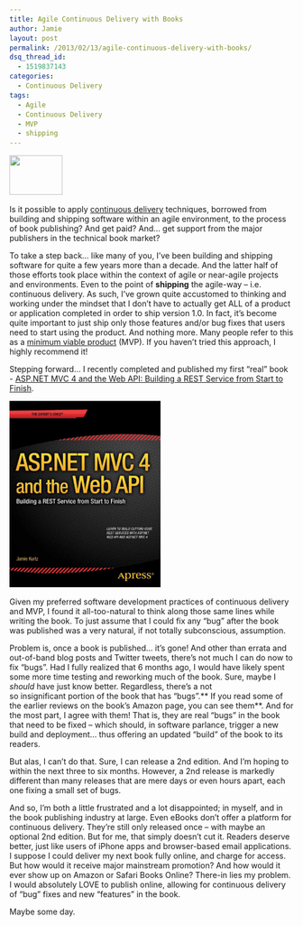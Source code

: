 ```yaml
---
title: Agile Continuous Delivery with Books
author: Jamie
layout: post
permalink: /2013/02/13/agile-continuous-delivery-with-books/
dsq_thread_id:
  - 1519837143
categories:
  - Continuous Delivery
tags:
  - Agile
  - Continuous Delivery
  - MVP
  - shipping
---
```

<img class="alignleft" title="Jenkins" src="https://encrypted-tbn2.gstatic.com/images?q=tbn:ANd9GcSAibNdRgeCZPH2luRauGajmSZSlt2n3rAEv_iPRvdisb_7eZzF" alt="" width="94" height="70" />

Is it possible to apply <a href="http://continuousdelivery.com/" target="_blank">continuous delivery</a> techniques, borrowed from building and shipping software within an agile environment, to the process of book publishing? And get paid? And&#8230; get support from the major publishers in the technical book market?

To take a step back&#8230; like many of you, I&#8217;ve been building and shipping software for quite a few years more than a decade. And the latter half of those efforts took place within the context of agile or near-agile projects and environments. Even to the point of **shipping** the agile-way &#8211; i.e. continuous delivery. As such, I&#8217;ve grown quite accustomed to thinking and working under the mindset that I don&#8217;t have to actually get ALL of a product or application completed in order to ship version 1.0. In fact, it&#8217;s become quite important to just ship only those features and/or bug fixes that users need to start using the product. And nothing more. Many people refer to this as a <a href="http://www.startuplessonslearned.com/2009/03/minimum-viable-product.html" target="_blank">minimum viable product</a> (MVP). If you haven&#8217;t tried this approach, I highly recommend it!

Stepping forward&#8230; I recently completed and published my first &#8220;real&#8221; book - <a href="http://www.amazon.com/Using-ASP-NET-Web-API-MVC/dp/1430249773" target="_blank">ASP.NET MVC 4 and the Web API: Building a REST Service from Start to Finish</a>.

[<img class="alignright" title="ASP.NET Web API Book" src="/img/uploads/2012/12/WebApiBookLoRes.jpg" alt="" width="268" height="330" />][1]

Given my preferred software development practices of continuous delivery and MVP, I found it all-too-natural to think along those same lines while writing the book. To just assume that I could fix any &#8220;bug&#8221; after the book was published was a very natural, if not totally subconscious, assumption.

Problem is, once a book is published&#8230; it&#8217;s gone! And other than errata and out-of-band blog posts and Twitter tweets, there&#8217;s not much I can do now to fix &#8220;bugs&#8221;. Had I fully realized that 6 months ago, I would have likely spent some more time testing and reworking much of the book. Sure, maybe I *should* have just know better. Regardless, there&#8217;s a not so insignificant portion of the book that has &#8220;bugs&#8221;.** If you read some of the earlier reviews on the book&#8217;s Amazon page, you can see them**. And for the most part, I agree with them! That is, they are real &#8220;bugs&#8221; in the book that need to be fixed &#8211; which should, in software parlance, trigger a new build and deployment&#8230; thus offering an updated &#8220;build&#8221; of the book to its readers.

But alas, I can&#8217;t do that. Sure, I can release a 2nd edition. And I&#8217;m hoping to within the next three to six months. However, a 2nd release is markedly different than many releases that are mere days or even hours apart, each one fixing a small set of bugs.

And so, I&#8217;m both a little frustrated and a lot disappointed; in myself, and in the book publishing industry at large. Even eBooks don&#8217;t offer a platform for continuous delivery. They&#8217;re still only released once &#8211; with maybe an optional 2nd edition. But for me, that simply doesn&#8217;t cut it. Readers deserve better, just like users of iPhone apps and browser-based email applications. I suppose I could deliver my next book fully online, and charge for access. But how would it receive major mainstream promotion? And how would it ever show up on Amazon or Safari Books Online? There-in lies my problem. I would absolutely LOVE to publish online, allowing for continuous delivery of &#8220;bug&#8221; fixes and new &#8220;features&#8221; in the book.

Maybe some day.

&nbsp;

 [1]: http://www.amazon.com/Using-ASP-NET-Web-API-MVC/dp/1430249773